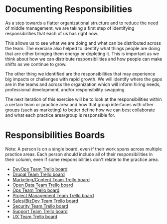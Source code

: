# Documenting Responsibilities

As a step towards a flatter organizational structure and to reduce the need of middle management, we are taking a first step of identifying responsibilities that each of us has right now.

This allows us to see what we are doing and what can be distributed across the team. The exercise also helped to identify what things people are doing that are either bringing them energy or depleting it. This is important as we think about how we can distribute responsibilities and how people can make shifts as we continue to grow.

The other thing we identified are the responsibilities that may experience big impacts or challenges with rapid growth. We will identify where the gaps are in the teams and across the organization which will inform hiring needs, professional development, and/or responsibility swapping.

The next iteration of this exercise will be to look at the responsibilities within a certain team or practice area and how that group interfaces with other groups (such as marketing) to better define how we can best collaborate and what each practice area/group is responsible for.

# Responsibilities Boards

Note: A person is on a single board, even if their work spans across multiple practice areas. Each person should include all of their responsibilities in their column, even if some responsibilities don't relate to the practice area.

- [DevOps Team Trello board](https://trello.com/b/ADD9wXzP/devops-team-responsibilities)
- [Drupal Team Trello board](https://trello.com/b/9v2snoyG/drupal-team-responsibilities)
- [Marketing/Content Team Trello board](https://trello.com/b/oIhQ6EKe/marketing-content-team-responsibilities)
- [Open Data Team Trello board](https://trello.com/b/QwOEU9Kv/open-data-team-responsibilities)
- [Ops Team Trello board](https://trello.com/b/qYDkL0tM/ops-team-responsibilities)
- [Project Management Team Trello board](https://trello.com/b/kg4VtPiG/project-manager-team-responsibilities)
- [Sales/BizDev Team Trello board](https://trello.com/b/onwxhh2c/sales-bizdev-team-responsibilities)
- [Security Team Trello board](https://trello.com/b/bVYPLQ26/security-team-responsibilities)
- [Support Team Trello board](https://trello.com/b/Dzwa18am/support-team-responsibilities)
- [UX Team Trello board](https://trello.com/b/DtoB8NaV/ux-team-responsibilities)
